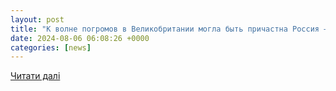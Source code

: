 ```yaml
---
layout: post
title: "К волне погромов в Великобритании могла быть причастна Россия — СМИ выяснили детали"
date: 2024-08-06 06:08:26 +0000
categories: [news]
---
```


[Читати далі](https://www.ukr.net/ru/news/details/world/106029429.html)
